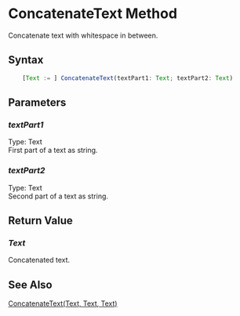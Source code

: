 # ConcatenateText Method
Concatenate text with whitespace in between.

## Syntax
```javascript
	[Text := ] ConcatenateText(textPart1: Text; textPart2: Text)
```

## Parameters
### *textPart1*
Type: Text<br/>
First part of a text as string.
### *textPart2*
Type: Text<br/>
Second part of a text as string.

## Return Value
### *Text*
Concatenated text.

## See Also
[ConcatenateText(Text, Text, Text)](./concatenatetext2.md)<br />
